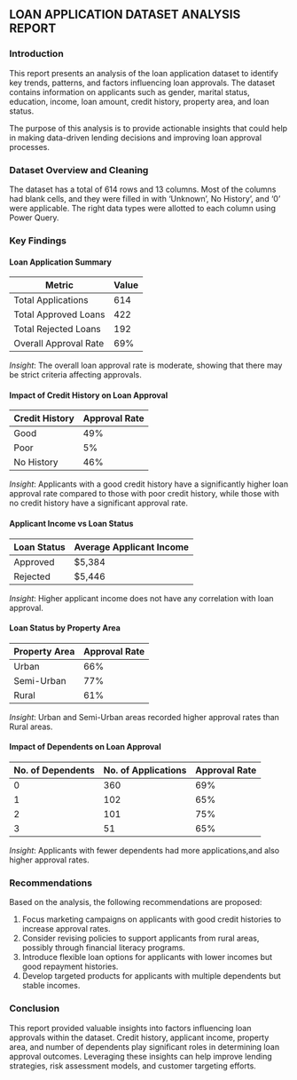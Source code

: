 ## LOAN APPLICATION DATASET ANALYSIS REPORT

### Introduction
This report presents an analysis of the loan application dataset to identify key trends, patterns, and factors influencing loan approvals. The dataset contains information on applicants such as gender, marital status, education, income, loan amount, credit history, property area, and loan status.

The purpose of this analysis is to provide actionable insights that could help in making data-driven lending decisions and improving loan approval processes.

### Dataset Overview and Cleaning

The dataset has a total of 614 rows and 13 columns. Most of the columns had blank cells, and they were filled in with ‘Unknown’, No History’, and ‘0’ were applicable. The right data types were allotted to each column using Power Query.

### Key Findings
#### Loan Application Summary
|Metric|Value|
|---|---|
|Total Applications|614|
|Total Approved Loans|422|
|Total Rejected Loans|192|
|Overall Approval Rate|69%|

*Insight*: The overall loan approval rate is moderate, showing that there may be strict criteria affecting approvals.

#### Impact of Credit History on Loan Approval
|Credit History|Approval Rate|
|---|---|
|Good|49%|
|Poor|5%|
|No History|46%|

*Insight*: Applicants with a good credit history have a significantly higher loan approval rate compared to those with poor credit history, while those with no credit history have a significant approval rate.

#### Applicant Income vs Loan Status
|Loan Status|Average Applicant Income|
|---|---|
|Approved|$5,384|
|Rejected|$5,446|

*Insight*: Higher applicant income does not have any correlation with loan approval.

#### Loan Status by Property Area
|Property Area|Approval Rate|
|---|---|
|Urban|66%|
|Semi-Urban|77%|
|Rural|61%|

*Insight*: Urban and Semi-Urban areas recorded higher approval rates than Rural areas.

#### Impact of Dependents on Loan Approval
|No. of Dependents|No. of Applications|Approval Rate|
|---|---|---|
|0|360|69%|
|1|102|65%|
|2|101|75%|
|3|51|65%|

*Insight*: Applicants with fewer dependents had more applications,and also higher approval rates.

### Recommendations

Based on the analysis, the following recommendations are proposed:
1.	Focus marketing campaigns on applicants with good credit histories to increase approval rates.
2.	Consider revising policies to support applicants from rural areas, possibly through financial literacy programs.
3.	Introduce flexible loan options for applicants with lower incomes but good repayment histories.
4.	Develop targeted products for applicants with multiple dependents but stable incomes.

### Conclusion

This report provided valuable insights into factors influencing loan approvals within the dataset. Credit history, applicant income, property area, and number of dependents play significant roles in determining loan approval outcomes. Leveraging these insights can help improve lending strategies, risk assessment models, and customer targeting efforts.

